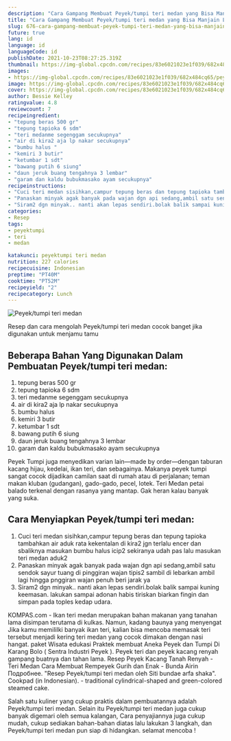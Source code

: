 ```yaml
---
description: "Cara Gampang Membuat Peyek/tumpi teri medan yang Bisa Manjain Lidah"
title: "Cara Gampang Membuat Peyek/tumpi teri medan yang Bisa Manjain Lidah"
slug: 676-cara-gampang-membuat-peyek-tumpi-teri-medan-yang-bisa-manjain-lidah
future: true
lang: id
language: id
languageCode: id
publishDate: 2021-10-23T08:27:25.319Z 
thumbnail: https://img-global.cpcdn.com/recipes/83e6021023e1f039/682x484cq65/peyektumpi-teri-medan-foto-resep-utama.png
images:
- https://img-global.cpcdn.com/recipes/83e6021023e1f039/682x484cq65/peyektumpi-teri-medan-foto-resep-utama.png
image: https://img-global.cpcdn.com/recipes/83e6021023e1f039/682x484cq65/peyektumpi-teri-medan-foto-resep-utama.png
cover: https://img-global.cpcdn.com/recipes/83e6021023e1f039/682x484cq65/peyektumpi-teri-medan-foto-resep-utama.png
author: Bessie Kelley
ratingvalue: 4.8
reviewcount: 7
recipeingredient:
- "tepung beras 500 gr"
- "tepung tapioka 6 sdm"
- "teri medanme segenggam secukupnya"
- "air di kira2 aja lp nakar secukupnya"
- "bumbu halus "
- "kemiri 3 butir"
- "ketumbar 1 sdt"
- "bawang putih 6 siung"
- "daun jeruk buang tengahnya 3 lembar"
- "garam dan kaldu bubukmasako ayam secukupnya"
recipeinstructions:
- "Cuci teri medan sisihkan,campur tepung beras dan tepung tapioka tambahkan air aduk rata kekentalan di kira2 jgn terlalu encer dan sbaliknya masukan bumbu halus icip2 sekiranya udah pas lalu masukan teri medan aduk2"
- "Panaskan minyak agak banyak pada wajan dgn api sedang,ambil satu sendok sayur tuang di pinggiran wajan tipis2 sambil di lebarkan ambil lagi hingga pnggiran wajan penuh beri jarak ya"
- "Siram2 dgn minyak.. nanti akan lepas sendiri.bolak balik sampai kuning keemasan. lakukan sampai adonan habis tiriskan biarkan fingin dan simpan pada toples kedap udara."
categories:
- Resep
tags:
- peyektumpi
- teri
- medan

katakunci: peyektumpi teri medan 
nutrition: 227 calories
recipecuisine: Indonesian
preptime: "PT40M"
cooktime: "PT52M"
recipeyield: "2"
recipecategory: Lunch
---
```



![Peyek/tumpi teri medan](https://img-global.cpcdn.com/recipes/83e6021023e1f039/682x484cq65/peyektumpi-teri-medan-foto-resep-utama.png)

Resep dan cara mengolah  Peyek/tumpi teri medan cocok banget jika digunakan untuk menjamu tamu

<!--inarticleads1-->

## Beberapa Bahan Yang Digunakan Dalam Pembuatan Peyek/tumpi teri medan:

1. tepung beras 500 gr
1. tepung tapioka 6 sdm
1. teri medanme segenggam secukupnya
1. air di kira2 aja lp nakar secukupnya
1. bumbu halus 
1. kemiri 3 butir
1. ketumbar 1 sdt
1. bawang putih 6 siung
1. daun jeruk buang tengahnya 3 lembar
1. garam dan kaldu bubukmasako ayam secukupnya

Peyek Tumpi juga menyedikan varian lain—made by order—dengan taburan kacang hijau, kedelai, ikan teri, dan sebagainya. Makanya peyek tumpi sangat cocok dijadikan camilan saat di rumah atau di perjalanan; teman makan kluban (gudangan), gado-gado, pecel, lotek. Teri Medan petai balado terkenal dengan rasanya yang mantap. Gak heran kalau banyak yang suka. 

<!--inarticleads2-->

## Cara Menyiapkan Peyek/tumpi teri medan:

1. Cuci teri medan sisihkan,campur tepung beras dan tepung tapioka tambahkan air aduk rata kekentalan di kira2 jgn terlalu encer dan sbaliknya masukan bumbu halus icip2 sekiranya udah pas lalu masukan teri medan aduk2
1. Panaskan minyak agak banyak pada wajan dgn api sedang,ambil satu sendok sayur tuang di pinggiran wajan tipis2 sambil di lebarkan ambil lagi hingga pnggiran wajan penuh beri jarak ya
1. Siram2 dgn minyak.. nanti akan lepas sendiri.bolak balik sampai kuning keemasan. lakukan sampai adonan habis tiriskan biarkan fingin dan simpan pada toples kedap udara.


KOMPAS.com - Ikan teri medan merupakan bahan makanan yang tanahan lama disimpan terutama di kulkas. Namun, kadang baunya yang menyengat Jika kamu memililki banyak ikan teri, kalian bisa mencoba memasak teri tersebut menjadi kering teri medan yang cocok dimakan dengan nasi hangat. paket Wisata edukasi Praktek membuat Aneka Peyek dan Tumpi Di Karang Bolo ( Sentra Industri Peyek ). Peyek teri dan peyek kacang renyah gampang buatnya dan tahan lama. Resep Peyek Kacang Tanah Renyah - Teri Medan Cara Membuat Rempeyek Gurih dan Enak - Bunda Airin Подробнее. &#34;Resep Peyek/tumpi teri medan oleh Siti bundae arfa shaka&#34;. Cookpad (in Indonesian). - traditional cylindrical-shaped and green-colored steamed cake. 

Salah satu kuliner yang cukup praktis dalam pembuatannya adalah  Peyek/tumpi teri medan. Selain itu  Peyek/tumpi teri medan  juga cukup banyak digemari oleh semua kalangan, Cara penyajiannya juga cukup mudah, cukup sediakan bahan-bahan diatas lalu lakukan 3 langkah, dan  Peyek/tumpi teri medan  pun siap di hidangkan. selamat mencoba !
